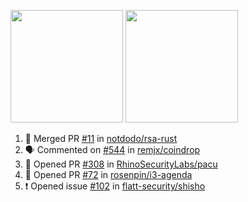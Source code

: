<a href="https://github.com/notdodo"><img src="https://github-readme-stats.vercel.app/api?username=notdodo&count_private=true&theme=dark" height="180" /></a> <a href="https://github.com/notdodo"><img src="https://github-readme-stats.vercel.app/api/top-langs/?username=notdodo&langs_count=8&theme=dark&hide=tex,java,html,css&layout=compact" height="180" /></a>

<!--START_SECTION:activity-->
1. 🎉 Merged PR [#11](https://github.com/notdodo/rsa-rust/pull/11) in [notdodo/rsa-rust](https://github.com/notdodo/rsa-rust)
2. 🗣 Commented on [#544](https://github.com/remjx/coindrop/issues/544) in [remjx/coindrop](https://github.com/remjx/coindrop)
3. 💪 Opened PR [#308](https://github.com/RhinoSecurityLabs/pacu/pull/308) in [RhinoSecurityLabs/pacu](https://github.com/RhinoSecurityLabs/pacu)
4. 💪 Opened PR [#72](https://github.com/rosenpin/i3-agenda/pull/72) in [rosenpin/i3-agenda](https://github.com/rosenpin/i3-agenda)
5. ❗️ Opened issue [#102](https://github.com/flatt-security/shisho/issues/102) in [flatt-security/shisho](https://github.com/flatt-security/shisho)
<!--END_SECTION:activity-->
